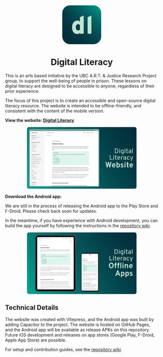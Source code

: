<p align="center"><img width="128" height="128" src="./docs/src/public/logo.png"></p>

<h1 align="center">Digital Literacy</h1>

This is an arts based initiative by the UBC A.R.T. & Justice Research Project group, to support the well-being of people in prison. These lessons on digital literacy are designed to be accessible to anyone, regardless of their prior experience.

The focus of this project is to create an accessible and open-source digital literacy resource. The website is intended to be offline-friendly, and consistent with the content of the mobile version.

**View the website: [Digital Literacy](https://ubc-art-and-justice.github.io/digital-literacy/)**

<p align="center">
    <img width="360" height="203" src="./docs/src/public/digital-literacy-web.png">
</p>

**Download the Android app:**

We are still in the process of releasing the Android app to the Play Store and F-Droid. Please check back soon for updates.

In the meantime, if you have experience with Android development, you can build the app yourself by following the instructions in the [repository wiki](https://github.com/UBC-ART-and-Justice/digital-literacy/wiki/Modifying-the-Android-App-with-CapacitorJS).

<p align="center">
    <img width="360" height="203" src="./docs/src/public/digital-literacy-mobile.png">
</p>










## Technical Details

The website was created with Vitepress, and the Android app was built by adding Capacitor to the project. The website is hosted on GitHub Pages, and the Android app will be available as release APKs on this repository. Future iOS development and releases on app stores (Google Play, F-Droid, Apple App Store) are possible.

For setup and contribution guides, see the [repository wiki](https://github.com/UBC-ART-and-Justice/digital-literacy/wiki).